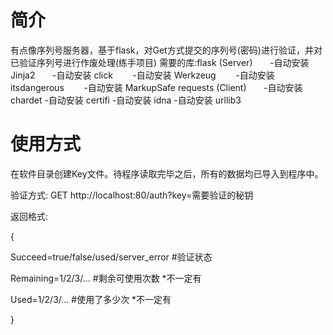 # 简介
有点像序列号服务器，基于flask，对Get方式提交的序列号(密码)进行验证，并对已验证序列号进行作废处理(练手项目)
需要的库:flask (Server)
        -自动安装 Jinja2
        -自动安装 click
        -自动安装 Werkzeug
        -自动安装 itsdangerous
        -自动安装 MarkupSafe
        requests (Client)
        -自动安装 chardet
        -自动安装 certifi
        -自动安装 idna
        -自动安装 urllib3
# 使用方式
在软件目录创建Key文件。待程序读取完毕之后，所有的数据均已导入到程序中。

验证方式: GET http://localhost:80/auth?key=需要验证的秘钥

返回格式: 

{

Succeed=true/false/used/server_error #验证状态

Remaining=1/2/3/... #剩余可使用次数 *不一定有

Used=1/2/3/... #使用了多少次 *不一定有

}

